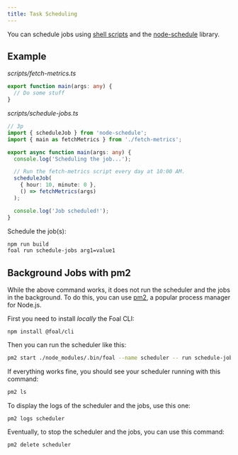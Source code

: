 ```yaml
---
title: Task Scheduling
---
```



You can schedule jobs using [shell scripts](../cli/scripts.md) and the [node-schedule](https://www.npmjs.com/package/node-schedule) library.

## Example

*scripts/fetch-metrics.ts*
```typescript
export function main(args: any) {
  // Do some stuff
}

```

*scripts/schedule-jobs.ts*
```typescript
// 3p
import { scheduleJob } from 'node-schedule';
import { main as fetchMetrics } from './fetch-metrics';

export async function main(args: any) {
  console.log('Scheduling the job...');

  // Run the fetch-metrics script every day at 10:00 AM.
  scheduleJob(
    { hour: 10, minute: 0 },
    () => fetchMetrics(args)
  );

  console.log('Job scheduled!');
}

```

Schedule the job(s):
```sh
npm run build
foal run schedule-jobs arg1=value1
```

## Background Jobs with pm2

While the above command works, it does not run the scheduler and the jobs in the background. To do this, you can use [pm2](http://pm2.keymetrics.io/), a popular process manager for Node.js.

First you need to install *locally* the Foal CLI:
```
npm install @foal/cli
```

Then you can run the scheduler like this:

```sh
pm2 start ./node_modules/.bin/foal --name scheduler -- run schedule-jobs arg1=value1
```

If everything works fine, you should see your scheduler running with this command:
```sh
pm2 ls
```

To display the logs of the scheduler and the jobs, use this one:
```
pm2 logs scheduler
```

Eventually, to stop the scheduler and the jobs, you can use this command:
```
pm2 delete scheduler
```